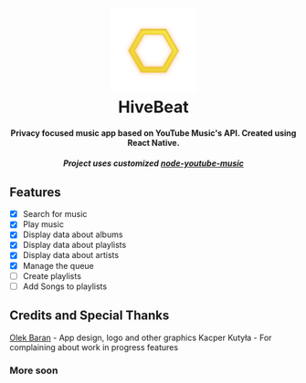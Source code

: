 <h1 align="center">
  <img src="assets/splashlogo.png" width="150px"/>
  <br>HiveBeat<br>
</h1>

<h4 align="center">
Privacy focused music app based on YouTube Music's API. Created using React Native.
  <h5 align="center">
  Project uses customized <a href="https://github.com/baptisteArno/node-youtube-music">node-youtube-music</a>
</h5>
</h4>


## Features
- [x] Search for music
- [x] Play music
- [x] Display data about albums
- [x] Display data about playlists
- [x] Display data about artists
- [x] Manage the queue
- [ ] Create playlists
- [ ] Add Songs to playlists

## Credits and Special Thanks
[Olek Baran](https://github.com/olek-arsee) - App design, logo and other graphics
Kacper Kutyła - For complaining about work in progress features

### More soon
